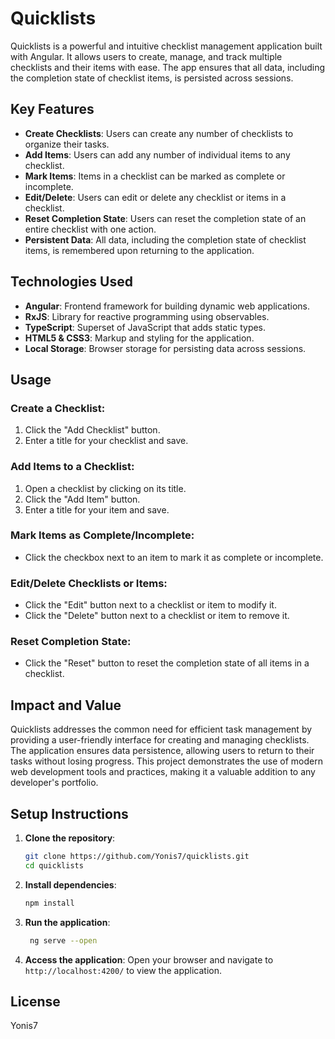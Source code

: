 # Quicklists

Quicklists is a powerful and intuitive checklist management application built with Angular. It allows users to create, manage, and track multiple checklists and their items with ease. The app ensures that all data, including the completion state of checklist items, is persisted across sessions.


## Key Features

- **Create Checklists**: Users can create any number of checklists to organize their tasks.
- **Add Items**: Users can add any number of individual items to any checklist.
- **Mark Items**: Items in a checklist can be marked as complete or incomplete.
- **Edit/Delete**: Users can edit or delete any checklist or items in a checklist.
- **Reset Completion State**: Users can reset the completion state of an entire checklist with one action.
- **Persistent Data**: All data, including the completion state of checklist items, is remembered upon returning to the application.

## Technologies Used

- **Angular**: Frontend framework for building dynamic web applications.
- **RxJS**: Library for reactive programming using observables.
- **TypeScript**: Superset of JavaScript that adds static types.
- **HTML5 & CSS3**: Markup and styling for the application.
- **Local Storage**: Browser storage for persisting data across sessions.

## Usage

### Create a Checklist:
1. Click the "Add Checklist" button.
2. Enter a title for your checklist and save.

### Add Items to a Checklist:
1. Open a checklist by clicking on its title.
2. Click the "Add Item" button.
3. Enter a title for your item and save.

### Mark Items as Complete/Incomplete:
- Click the checkbox next to an item to mark it as complete or incomplete.

### Edit/Delete Checklists or Items:
- Click the "Edit" button next to a checklist or item to modify it.
- Click the "Delete" button next to a checklist or item to remove it.

### Reset Completion State:
- Click the "Reset" button to reset the completion state of all items in a checklist.

## Impact and Value

Quicklists addresses the common need for efficient task management by providing a user-friendly interface for creating and managing checklists. The application ensures data persistence, allowing users to return to their tasks without losing progress. This project demonstrates the use of modern web development tools and practices, making it a valuable addition to any developer's portfolio.

## Setup Instructions

1. **Clone the repository**:  
   ```bash
   git clone https://github.com/Yonis7/quicklists.git
   cd quicklists

2. **Install dependencies**:  
   ```bash
   npm install

3. **Run the application**:  
   ```bash
    ng serve --open

4. **Access the application**:
    Open your browser and navigate to `http://localhost:4200/` to view the application.

## License
Yonis7
